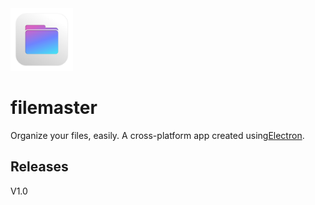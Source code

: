 <img src="icons/icon.png" width=100 height=100/>

# filemaster
Organize your files, easily. A cross-platform app created using[Electron](https://electronjs.org).

## Releases
V1.0
